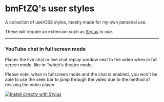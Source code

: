 # bmFtZQ's user styles
A collection of userCSS styles, mostly made for my own personal use.

These will require an extension such as [Stylus](https://add0n.com/stylus.html)
to use.

---

### YouTube chat in full screen mode
Places the live chat or live chat replay window next to the video when in full
screen mode, like in Twitch's theatre mode.

Please note, when in fullscreen mode and the chat is enabled, you won't be able
to use the seek bar to jump through the video due to the method of resizing the
video player.

[![Install directly with Stylus](https://img.shields.io/badge/Install%20directly%20with-Stylus-238b8b.svg)](https://raw.githubusercontent.com/bmFtZQ/user-styles/main/styles/youtube-chat-in-fullscreen.user.css)
